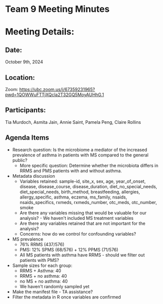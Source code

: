 # Team 9 Meeting Minutes 
# Meeting Details:
## Date: 
October 9th, 2024

## Location:
Zoom: https://ubc.zoom.us/j/67359231965?pwd=1QOWWuFTTjXQcla2T32GQ5MoyAUHhG.1

## Participants:
Tia Murdoch, Asmita Jain, Annie Saint, Pamela Peng, Claire Rollins

## Agenda Items
- Research question: Is the microbiome a mediator of the increased prevalence of asthma in patients with MS compared to the general public?
    - More specific question: Determine whether the microbiota differs in RRMS and PMS patients with and without asthma.
- Metadata discussion
    - Variables retained: sample-id, site_x, sex, age, year_of_onset, disease, disease_course,                disease_duration, diet_no_special_needs, diet_special_needs, birth_method, breastfeeding,               allergies, allergy_specific, asthma, eczema, ms_family, nsaids, nsaids_specifics, rxmeds,               rxmeds_number, otc_meds, otc_number, smoke
    - Are there any variables missing that would be valuable for our analysis?
          - We haven't included MS treatment variables
    - Are there any variables retained that are not important for the analysis?
    - Concerns: how do we control for confounding variables?
 - MS prevalence
    - 76% RRMS (437/576)
    - PMS: 12% SPMS (68/576) + 12% PPMS (71/576)
    - All MS patients with asthma have RRMS - should we filter out patients with PMS?
- Sample sizes for each group:
    - RRMS + Asthma: 40
    - RRMS + no asthma: 40
    - no MS + no asthma: 40
    - We haven't randomly sampled yet
- Make the manifest file - TA assistance? 
- Filter the metadata in R once variables are confirmed


